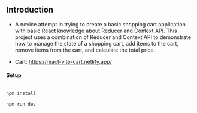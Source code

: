## Introduction

- A novice attempt in trying to create a basic shopping cart application with basic React knowledge about Reducer and Context API. This project uses a combination of Reducer and Context API to demonstrate how to manage the state of a shopping cart, add items to the cart, remove items from the cart, and calculate the total price.

- Cart: https://react-vite-cart.netlify.app/

#### Setup

```sh

npm install
```

```sh
npm run dev
```

